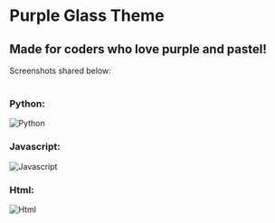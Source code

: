# Purple Glass Theme

## Made for coders who love purple and pastel!

Screenshots shared below:
<br>
<br>

### Python:

![Python](https://github.com/gtxn/purpleglass-vscode-extension/raw/HEAD/assets/python-example.png)

### Javascript:

![Javascript](https://github.com/gtxn/purpleglass-vscode-extension/raw/HEAD/assets/javascript-example.png)

### Html:

![Html](https://github.com/gtxn/purpleglass-vscode-extension/raw/HEAD/assets/html-example.png)
